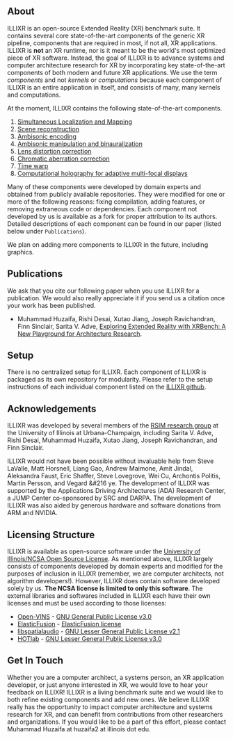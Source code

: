 ## About

ILLIXR is an open-source Extended Reality (XR) benchmark suite. It contains several core state-of-the-art components of the generic XR pipeline, components that are required in most, if not all, XR applications. ILLIXR is **not** an XR runtime, nor is it meant to be the world's most optimized piece of XR software. Instead, the goal of ILLIXR is to advance systems and computer architecture research for XR by incorporating key state-of-the-art components of both modern and future XR applications. We use the term _components_ and not _kernels_ or _computations_ because each component of ILLIXR is an entire application in itself, and consists of many, many kernels and computations.

At the moment, ILLIXR contains the following state-of-the-art components.

1. [Simultaneous Localization and Mapping](https://github.com/ILLIXR/open_vins)
2. [Scene reconstruction](https://github.com/ILLIXR/ElasticFusion)
3. [Ambisonic encoding](https://github.com/ILLIXR/audio_pipeline)
4. [Ambisonic manipulation and binauralization](https://github.com/ILLIXR/audio_pipeline)
5. [Lens distortion correction](https://github.com/ILLIXR)
6. [Chromatic aberration correction](https://github.com/ILLIXR)
7. [Time warp](https://github.com/ILLIXR)
8. [Computational holography for adaptive multi-focal displays](https://github.com/ILLIXR/HOTlab)

Many of these components were developed by domain experts and obtained from publicly available repositories. They were modified for one or more of the following reasons: fixing compilation, adding features, or removing extraneous code or dependencies. Each component not developed by us is available as a fork for proper attribution to its authors. Detailed descriptions of each component can be found in our paper (listed below under `Publications`).

We plan on adding more components to ILLIXR in the future, including graphics.


## Publications

We ask that you cite our following paper when you use ILLIXR for a publication. We would also really appreciate it if you send us a citation once your work has been published.

- Muhammad Huzaifa, Rishi Desai, Xutao Jiang, Joseph Ravichandran, Finn Sinclair, Sarita V. Adve, [Exploring Extended Reality with XRBench: A New Playground for Architecture Research]().


## Setup

There is no centralized setup for ILLIXR. Each component of ILLIXR is packaged as its own repository for modularity. Please refer to the setup instructions of each individual component listed on the [ILLIXR github](https://github.com/ILLIXR).

## Acknowledgements

ILLIXR was developed by several members of the [RSIM research group](http://rsim.cs.illinois.edu/) at the University of Illinois at Urbana-Champaign, including Sarita V. Adve, Rishi Desai, Muhammad Huzaifa, Xutao Jiang, Joseph Ravichandran, and Finn Sinclair.

ILLIXR would not have been possible without invaluable help from Steve LaValle, Matt Horsnell, Liang Gao, Andrew Maimone, Amit Jindal, Aleksandra Faust, Eric Shaffer, Steve Lovegrove, Wei Cu, Archontis Politis, Martin Persson, and Vegard &#216 ye. The development of ILLIXR was supported by the Applications Driving Architectures (ADA) Research Center, a JUMP Center co-sponsored by SRC and DARPA. The development of ILLIXR was also aided by generous hardware and software donations from ARM and NVIDIA.


## Licensing Structure

ILLIXR is available as open-source software under the [University of Illinois/NCSA Open Source License](https://github.com/ILLIXR/illixr.github.io/blob/master/LICENSE). As mentioned above, ILLIXR largely consists of components developed by domain experts and modified for the purposes of inclusion in ILLIXR (remember, we are computer architects, not algorithm developers!). However, ILLIXR does contain software developed solely by us. **The NCSA license is limited to only this software**. The external libraries and softwares included in ILLIXR each have their own licenses and must be used according to those licenses:

- [Open-VINS](https://github.com/rpng/open_vins) - [GNU General Public License v3.0](https://www.gnu.org/licenses/gpl-3.0.html)
- [ElasticFusion](https://github.com/mp3guy/ElasticFusion) - [ElasticFusion license](https://github.com/mp3guy/ElasticFusion/blob/master/LICENSE.txt)
- [libspatialaudio](https://github.com/videolabs/libspatialaudio) - [GNU Lesser General Public License v2.1](https://www.gnu.org/licenses/old-licenses/lgpl-2.1.html)
- [HOTlab](https://github.com/MartinPersson/HOTlab) - [GNU Lesser General Public License v3.0](https://www.gnu.org/licenses/lgpl-3.0.html)


## Get In Touch

Whether you are a computer architect, a systems person, an XR application developer, or just anyone interested in XR, we would love to hear your feedback on ILLIXR! ILLIXR is a living benchmark suite and we would like to both refine existing components and add new ones. We believe ILLIXR really has the opportunity to impact computer architecture and systems research for XR, and can benefit from contributions from other researchers and organizations. If you would like to be a part of this effort, please contact Muhammad Huzaifa at huzaifa2 at illinois dot edu.
